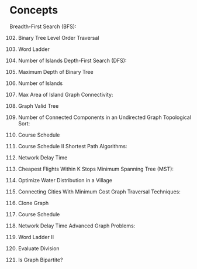 # Concepts

Breadth-First Search (BFS):

102. Binary Tree Level Order Traversal
127. Word Ladder
200. Number of Islands
Depth-First Search (DFS):

104. Maximum Depth of Binary Tree
200. Number of Islands
695. Max Area of Island
Graph Connectivity:

261. Graph Valid Tree
323. Number of Connected Components in an Undirected Graph
Topological Sort:

207. Course Schedule
210. Course Schedule II
Shortest Path Algorithms:

743. Network Delay Time
787. Cheapest Flights Within K Stops
Minimum Spanning Tree (MST):

1168. Optimize Water Distribution in a Village
1135. Connecting Cities With Minimum Cost
Graph Traversal Techniques:

133. Clone Graph
207. Course Schedule
743. Network Delay Time
Advanced Graph Problems:

126. Word Ladder II
399. Evaluate Division
785. Is Graph Bipartite?
